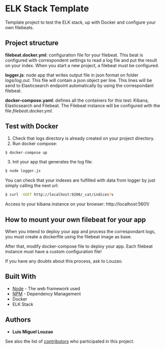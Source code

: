 # ELK Stack Template
 Template project to test the ELK stack, up with Docker and configure your own filebeats.


## Project structure
**filebeat.docker.yml**: configuration file for your filebeat. This beat is configured with correspondent settings to read a log file and put the result on your index. When you start a new project, a filebeat must be configured.

**logger.js**: node app that writes output file in json format on folder *logs/log.out*. This file will contain a json object per line. This lines will be send to Elasticsearch endpoint automatically by using the correspondant filebeat.

**docker-compose.yaml**: defines all the containers for this test: Kibana, Elasticsearch and Filebeat. The Filebeat instance will be configured with the file *filebeat.docker.yml*.

## Test with Docker

1. Check that logs directory is already created on your project directory.
2. Run docker compose:
```bash
$ docker-compose up
```
3. Init your app that generates the log file:
```bash
$ node logger.js
```

You can check that your indexes are fulfilled with data from logger by just simply calling the next url:
```bash
$ curl -XGET http://localhost:9200/_cat/indices?v
```

Access to your kibana instance on your browser: http://localhost:5601/

## How to mount your own filebeat for your app

When you intend to deploy your app and process the correspondant logs, you must create a dockerfile using the filebeat image as base.

After that, modify docker-compose file to deploy your app. Each filebeat instance must have a custom configuration file!

If you have any doubts about this process, ask to Louzao.


## Built With

* [Node](https://nodejs.org/en/) - The web framework used
* [NPM](https://www.npmjs.com/get-npm) - Dependency Management
* Docker
* ELK Stack

## Authors

* **Luis Miguel Louzao**

See also the list of [contributors](https://github.com/MrLouzao/elk-stack-template/contributors) who participated in this project.
